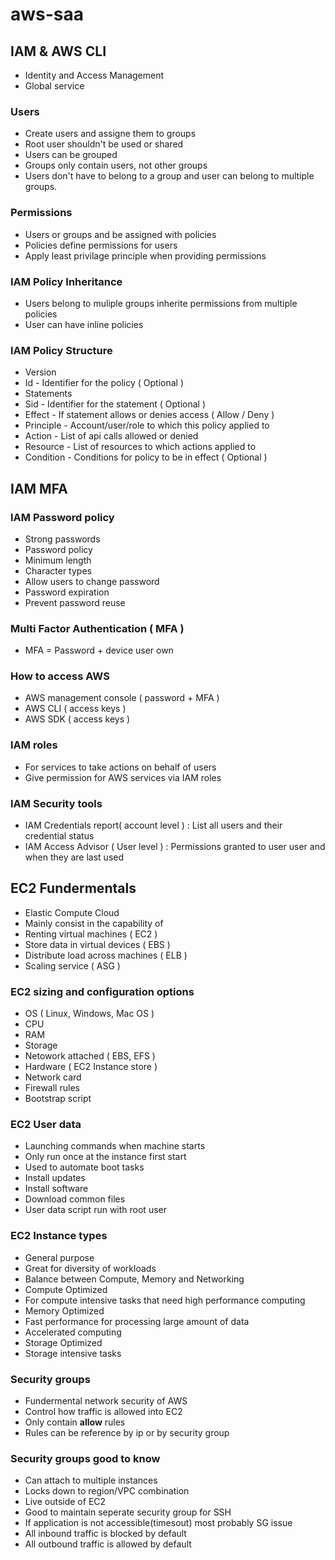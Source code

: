 # aws-saa

## IAM & AWS CLI

 - Identity and Access Management
 - Global service
 
### Users

 - Create users and assigne them to groups
 - Root user shouldn't be used or shared
 - Users can be grouped
 - Groups only contain users, not other groups
 - Users don't have to belong to a group and user can belong to multiple groups.
 
### Permissions

 - Users or groups and be assigned with policies
 - Policies define permissions for users
 - Apply least privilage principle when providing permissions
 
### IAM Policy Inheritance

 - Users belong to muliple groups inherite permissions from multiple policies
 - User can have inline policies
 
### IAM Policy Structure

 - Version
 - Id - Identifier for the policy ( Optional )
 - Statements
  - Sid - Identifier for the statement ( Optional )
  - Effect - If statement allows or denies access ( Allow / Deny )
  - Principle - Account/user/role to which this policy applied to
  - Action - List of api calls allowed or denied
  - Resource - List of resources to which actions applied to
  - Condition - Conditions for policy to be in effect ( Optional )
  
## IAM MFA

### IAM Password policy

 - Strong passwords
 - Password policy
  - Minimum length
  - Character types
  - Allow users to change password
  - Password expiration
  - Prevent password reuse
  
### Multi Factor Authentication ( MFA )

 - MFA = Password + device user own
 
### How to access AWS

 - AWS management console ( password + MFA )
 - AWS CLI ( access keys )
 - AWS SDK ( access keys )
 
### IAM roles

 - For services to take actions on behalf of users
 - Give permission for AWS services via IAM roles
 
### IAM Security tools

 - IAM Credentials report( account level ) : List all users and their credential status
 - IAM Access Advisor ( User level ) : Permissions granted to user user and when they are last used

## EC2 Fundermentals

 - Elastic Compute Cloud
 - Mainly consist in the capability of
  - Renting virtual machines ( EC2 )
  - Store data in virtual devices ( EBS )
  - Distribute load across machines ( ELB )
  - Scaling service ( ASG )

### EC2 sizing and configuration options

 - OS ( Linux, Windows, Mac OS )
 - CPU
 - RAM
 - Storage
  - Netowork attached ( EBS, EFS )
  - Hardware ( EC2 Instance store )
 - Network card
 - Firewall rules
 - Bootstrap script

### EC2 User data
 - Launching commands when machine starts
 - Only run once at the instance first start
 - Used to automate boot tasks
  - Install updates
  - Install software
  - Download common files
  - User data script run with root user

### EC2 Instance types
 - General purpose
  - Great for diversity of workloads
  - Balance between Compute, Memory and Networking
 - Compute Optimized
  - For compute intensive tasks that need high performance computing
 - Memory Optimized
  - Fast performance for processing large amount of data
 - Accelerated computing
 - Storage Optimized
  - Storage intensive tasks

### Security groups

 - Fundermental network security of AWS
 - Control how traffic is allowed into EC2
 - Only contain **allow** rules
 - Rules can be reference by ip or by security group

### Security groups good to know

 - Can attach to multiple instances
 - Locks down to region/VPC combination
 - Live outside of EC2
 - Good to maintain seperate security group for SSH
 - If application is not accessible(timesout) most probably SG issue
 - All inbound traffic is blocked by default
 - All outbound traffic is allowed by default
